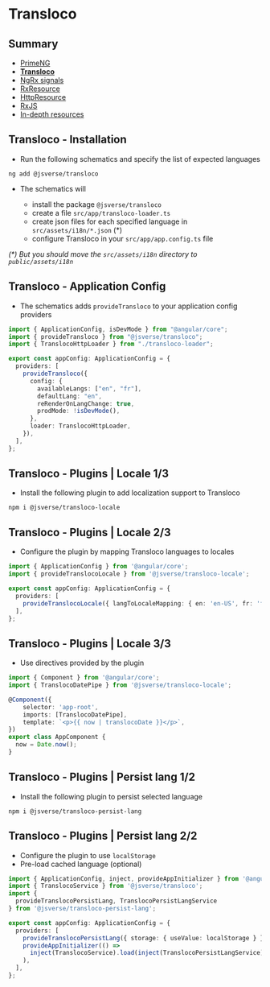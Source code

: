 # Transloco

<!-- .slide: class="page-title" -->



## Summary

<!-- .slide: class="toc" -->

- [PrimeNG](#/1)
- **[Transloco](#/2)**
- [NgRx signals](#/3)
- [RxResource](#/4)
- [HttpResource](#/5)
- [RxJS](#/6)
- [In-depth resources](#/7)



## Transloco - Installation

- Run the following schematics and specify the list of expected languages

```shell
ng add @jsverse/transloco
```

- The schematics will

  - install the package `@jsverse/transloco`
  - create a file `src/app/transloco-loader.ts`
  - create json files for each specified language in `src/assets/i18n/*.json` (*)
  - configure Transloco in your `src/app/app.config.ts` file

*(\*) But you should move the `src/assets/i18n` directory to `public/assets/i18n`*



## Transloco - Application Config

- The schematics adds `provideTransloco` to your application config providers

```ts
import { ApplicationConfig, isDevMode } from "@angular/core";
import { provideTransloco } from "@jsverse/transloco";
import { TranslocoHttpLoader } from "./transloco-loader";

export const appConfig: ApplicationConfig = {
  providers: [
    provideTransloco({
      config: {
        availableLangs: ["en", "fr"],
        defaultLang: "en",
        reRenderOnLangChange: true,
        prodMode: !isDevMode(),
      },
      loader: TranslocoHttpLoader,
    }),
  ],
};
```



## Transloco - Plugins | Locale 1/3

- Install the following plugin to add localization support to Transloco

```shell
npm i @jsverse/transloco-locale
```



## Transloco - Plugins | Locale 2/3

- Configure the plugin by mapping Transloco languages to locales

```ts
import { ApplicationConfig } from '@angular/core';
import { provideTranslocoLocale } from '@jsverse/transloco-locale';

export const appConfig: ApplicationConfig = {
  providers: [
    provideTranslocoLocale({ langToLocaleMapping: { en: 'en-US', fr: 'fr-FR' } }),
  ],
};
```



## Transloco - Plugins | Locale 3/3

- Use directives provided by the plugin

```ts
import { Component } from '@angular/core';
import { TranslocoDatePipe } from '@jsverse/transloco-locale';

@Component({
    selector: 'app-root',
    imports: [TranslocoDatePipe],
    template: `<p>{{ now | translocoDate }}</p>`,
})
export class AppComponent {
  now = Date.now();
}
```



## Transloco - Plugins | Persist lang 1/2

- Install the following plugin to persist selected language

```shell
npm i @jsverse/transloco-persist-lang
```



## Transloco - Plugins | Persist lang 2/2

- Configure the plugin to use `localStorage`
- Pre-load cached language (optional)

```ts
import { ApplicationConfig, inject, provideAppInitializer } from '@angular/core';
import { TranslocoService } from '@jsverse/transloco';
import { 
  provideTranslocoPersistLang, TranslocoPersistLangService
} from '@jsverse/transloco-persist-lang';

export const appConfig: ApplicationConfig = {
  providers: [
    provideTranslocoPersistLang({ storage: { useValue: localStorage } }),
    provideAppInitializer(() =>
      inject(TranslocoService).load(inject(TranslocoPersistLangService).getCachedLang() ?? 'en'),
    ),
  ],
};
```



<!-- .slide: class="page-questions" -->



<!-- .slide: class="page-tp2" -->
